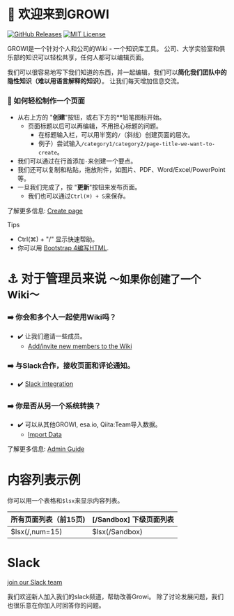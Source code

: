 # :tada: 欢迎来到GROWI

[![GitHub Releases](https://img.shields.io/github/release/weseek/growi.svg)](https://github.com/weseek/growi/releases/latest)
[![MIT License](https://img.shields.io/badge/license-MIT-blue.svg?style=flat)](https://github.com/weseek/growi/blob/master/LICENSE)

GROWI是一个针对个人和公司的Wiki - 一个知识库工具。
公司、大学实验室和俱乐部的知识可以轻松共享，任何人都可以编辑页面。

我们可以很容易地写下我们知道的东西，并一起编辑，我们可以**简化我们团队中的隐性知识（难以用语言解释的知识）**。 
让我们每天增加信息交流。

### :beginner: 如何轻松制作一个页面 

- 从右上方的 "**创建**"按钮，或右下方的**铅笔图标开始。
    - 页面标题以后可以再编辑，不用担心标题的问题。
        - 在标题输入栏，可以用半宽的`/`（斜线）创建页面的层次。
        - 例子）尝试输入`/category1/category2/page-title-we-want-to-create`。
- 我们可以通过在行首添加`-`来创建一个要点。
- 我们还可以复制和粘贴，拖放附件，如图片、PDF、Word/Excel/PowerPoint等。
- 一旦我们完成了，按 "**更新**"按钮来发布页面。
    - 我们也可以通过`Ctrl(⌘) + S`来保存。

了解更多信息: [Create page](https://docs.growi.org/en/guide/features/create_page.html)

<div class="mt-4 card border-primary">
  <div class="card-header bg-primary text-light">
    Tips
  </div>
  <div class="card-body">
    <ul>
      <li>Ctrl(⌘) + "/" 显示快速帮助。</li>
      <li>你可以用 <a href="https://getbootstrap.com/docs/4.6/components/">Bootstrap 4编写HTML</a>.</li>
    </ul>
  </div>
</div>

# :anchor: 对于管理员来说 <small>〜如果你创建了一个Wiki〜</small>

### :arrow_right: 你会和多个人一起使用Wiki吗？
- :heavy_check_mark: 让我们邀请一些成员。
    - [Add/invite new members to the Wiki](https://docs.growi.org/en/admin-guide/management-cookbook/user-management.html#temporary-issuance-of-a-new-user)
### :arrow_right: 与Slack合作，接收页面和评论通知。
- :heavy_check_mark:  [Slack integration](https://docs.growi.org/en/admin-guide/management-cookbook/slack-integration/#overview)
### :arrow_right: 你是否从另一个系统转换？
- :heavy_check_mark: 可以从其他GROWI, esa.io, Qiita:Team导入数据。
    -  [Import Data](https://docs.growi.org/en/admin-guide/management-cookbook/import.html)

了解更多信息: [Admin Guide](https://docs.growi.org/en/admin-guide/)


# 内容列表示例

你可以用一个表格和`$lsx`来显示内容列表。

| 所有页面列表（前15页)      | [/Sandbox] 下级页面列表 |
| ---------------------------| ------------------------|
| $lsx(/,num=15)             | $lsx(/Sandbox)          |

# Slack

<a href="https://communityinviter.com/apps/wsgrowi/invite/">join our Slack team</a>

我们欢迎新人加入我们的slack频道，帮助改善Growi。
除了讨论发展问题，我们也很乐意在你加入时回答你的问题。
